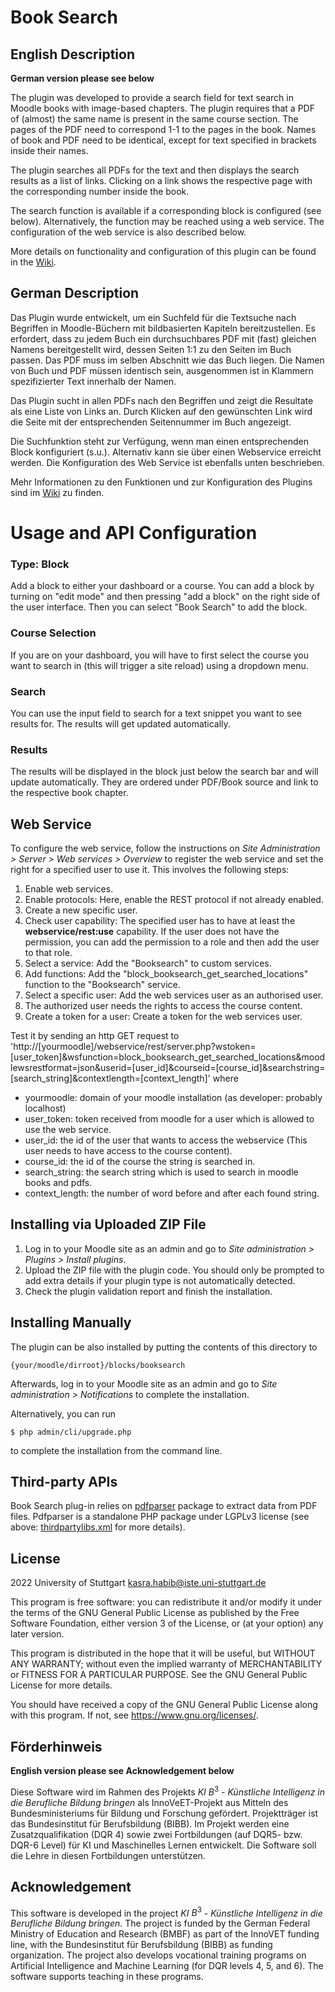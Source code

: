 # Book Search #


## English Description

**German version please see below**

The plugin was developed to provide a search field for text search in Moodle books with image-based chapters. The plugin requires that a PDF of (almost) the same name is present in the same course section. The pages of the PDF need to correspond 1-1 to the pages in the book. Names of book and PDF need to be identical, except for text specified in brackets inside their names.

The plugin searches all PDFs for the text and then displays the search results as a list of links. Clicking on a link shows the respective page with the corresponding number inside the book.

The search function is available if a corresponding block is configured (see below). Alternatively, the function may be reached using a web service. The configuration of the web service is also described below.

More details on functionality and configuration of this plugin can be found in the [Wiki](https://github.com/SE-Stuttgart/moodle-block_booksearch/wiki).

## German Description

Das Plugin wurde entwickelt, um ein Suchfeld für die Textsuche nach Begriffen in Moodle-Büchern mit bildbasierten Kapiteln bereitzustellen. Es erfordert, dass zu jedem Buch ein durchsuchbares PDF mit (fast) gleichen Namens bereitgestellt wird, dessen Seiten 1:1 zu den Seiten im Buch passen. Das PDF muss im selben Abschnitt wie das Buch liegen. Die Namen von Buch und PDF müssen identisch sein, ausgenommen ist in Klammern spezifizierter Text innerhalb der Namen.

Das Plugin sucht in allen PDFs nach den Begriffen und zeigt die Resultate als eine Liste von Links an. Durch Klicken auf den gewünschten Link wird die Seite mit der entsprechenden Seitennummer im Buch angezeigt.

Die Suchfunktion steht zur Verfügung, wenn man einen entsprechenden Block konfiguriert (s.u.). Alternativ kann sie über einen Webservice erreicht werden. Die Konfiguration des Web Service ist ebenfalls unten beschrieben.

Mehr Informationen zu den Funktionen und zur Konfiguration des Plugins sind im [Wiki](https://github.com/SE-Stuttgart/moodle-block_booksearch/wiki) zu finden.


# Usage and API Configuration

### Type: Block
Add a block to either your dashboard or a course.
You can add a block by turning on "edit mode" and then pressing "add a block" on the right side of the user interface.
Then you can select "Book Search" to add the block.

### Course Selection
If you are on your dashboard, you will have to first select the course you want to search in (this will trigger a site reload) using a dropdown menu.

### Search
You can use the input field to search for a text snippet you want to see results for. The results will get updated automatically.

### Results
The results will be displayed in the block just below the search bar and will update automatically.
They are ordered under PDF/Book source and link to the respective book chapter.

## Web Service

To configure the web service, follow the instructions on _Site Administration > Server > Web services > Overview_ to register the web service and set the right for a specified user to use it.
This involves the following steps:
1. Enable web services.
2. Enable protocols: Here, enable the REST protocol if not already enabled.
3. Create a new specific user.
4. Check user capability: The specified user has to have at least the __webservice/rest:use__ capability. If the user does not have the permission, you can add the permission to a role and then add the user to that role.
5. Select a service: Add the "Booksearch" to custom services.
6. Add functions: Add the "block_booksearch_get_searched_locations" function to the "Booksearch" service.
7. Select a specific user: Add the web services user as an authorised user.
8. The authorized user needs the rights to access the course content.
9. Create a token for a user: Create a token for the web services user.


Test it by sending an http GET request to
'http://[yourmoodle]/webservice/rest/server.php?wstoken=[user_token]&wsfunction=block_booksearch_get_searched_locations&moodlewsrestformat=json&userid=[user_id]&courseid=[course_id]&searchstring=[search_string]&contextlength=[context_length]'
where
- yourmoodle: domain of your moodle installation (as developer: probably localhost)
- user_token: token received from moodle for a user which is allowed to use the web service.
- user_id: the id of the user that wants to access the webservice (This user needs to have access to the course content).
- course_id: the id of the course the string is searched in.
- search_string: the search string which is used to search in moodle books and pdfs.
- context_length: the number of word before and after each found string.



## Installing via Uploaded ZIP File ##

1. Log in to your Moodle site as an admin and go to _Site administration >
   Plugins > Install plugins_.
2. Upload the ZIP file with the plugin code. You should only be prompted to add
   extra details if your plugin type is not automatically detected.
3. Check the plugin validation report and finish the installation.

## Installing Manually ##

The plugin can be also installed by putting the contents of this directory to

    {your/moodle/dirroot}/blocks/booksearch

Afterwards, log in to your Moodle site as an admin and go to _Site administration >
Notifications_ to complete the installation.

Alternatively, you can run

    $ php admin/cli/upgrade.php

to complete the installation from the command line.

## Third-party APIs ##
Book Search plug-in relies on [pdfparser](https://github.com/smalot/pdfparser) package to extract data from PDF files. Pdfparser is a standalone PHP package under LGPLv3 license (see above: [thirdpartylibs.xml](https://github.com/SE-Stuttgart/kib3_moodleplugin_booksearch/blob/main/thirdpartylibs.xml) for more details).

## License ##

2022 University of Stuttgart kasra.habib@iste.uni-stuttgart.de

This program is free software: you can redistribute it and/or modify it under
the terms of the GNU General Public License as published by the Free Software
Foundation, either version 3 of the License, or (at your option) any later
version.

This program is distributed in the hope that it will be useful, but WITHOUT ANY
WARRANTY; without even the implied warranty of MERCHANTABILITY or FITNESS FOR A
PARTICULAR PURPOSE.  See the GNU General Public License for more details.

You should have received a copy of the GNU General Public License along with
this program.  If not, see <https://www.gnu.org/licenses/>.

## Förderhinweis
**English version please see Acknowledgement below**

Diese Software wird im Rahmen des Projekts $KI$ $B^3$ -  *Künstliche Intelligenz in die Berufliche Bildung bringen* als InnoVeET-Projekt aus Mitteln des Bundesministeriums für Bildung und Forschung gefördert. Projektträger ist das Bundesinstitut für Berufsbildung (BIBB). Im Projekt werden eine Zusatzqualifikation (DQR 4) sowie zwei Fortbildungen (auf DQR5- bzw. DQR-6 Level) für KI und Maschinelles Lernen entwickelt. Die Software soll die Lehre in diesen Fortbildungen unterstützen.

## Acknowledgement
This software is developed in the project $KI$ $B^3$ -  *Künstliche Intelligenz in die Berufliche Bildung bringen*. The project is funded by the German Federal Ministry of Education and Research (BMBF) as part of the InnoVET funding line, with the Bundesinstitut für Berufsbildung (BIBB) as funding organization. The project also develops vocational training programs on Artificial Intelligence and Machine Learning (for DQR levels 4, 5, and 6). The software supports teaching in these programs. 

